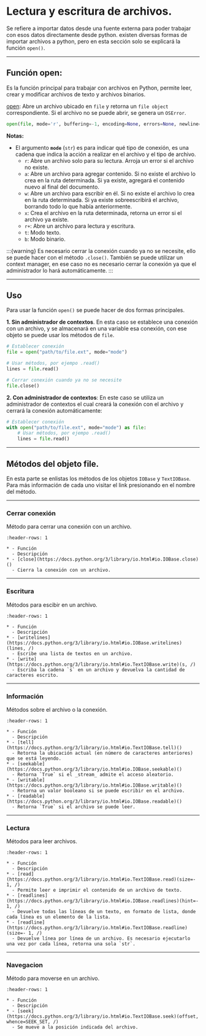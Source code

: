 # Lectura y escritura de archivos.

Se refiere a importar datos desde una fuente externa para poder trabajar con esos datos directamente desde python. existen diversas formas de importar archivos a python, pero en esta sección solo se explicará la función `open()`.

---
## Función open:

Es la función principal para trabajar con archivos en Python, permite leer, crear y modificar archivos de texto y archivos binarios.


[open](https://docs.python.org/3/library/functions.html#open): Abre un archivo ubicado en `file` y retorna un `file object` correspondiente. Si el archivo no se puede abrir, se genera un `OSError`.
```python
open(file, mode='r', buffering=-1, encoding=None, errors=None, newline=None, closefd=True, opener=None)
```
**Notas:**

- El argumento **`mode`** (`str`) es para indicar qué tipo de conexión, es una cadena que indica la acción a realizar en el archivo y el tipo de archivo.
    - `r`: Abre un archivo solo para su lectura. Arroja un error si el archivo no existe.
    - `a`: Abre un archivo para agregar contenido. Si no existe el archivo lo crea en la ruta determinada. Si ya existe, agregará el contenido nuevo al final del documento.
    - `w`: Abre un archivo para escribir en él. Si no existe el archivo lo crea en la ruta determinada. Si ya existe sobreescribirá el archivo, borrando todo lo que había anteriormente.
    - `x`: Crea el archivo en la ruta determinada, retorna un error si el archivo ya existe.
    - `r+`: Abre un archivo para lectura y escritura.
    - `t`: Modo texto.
    - `b`: Modo binario.


:::{warning} Es necesario cerrar la conexión cuando ya no se necesite, ello se puede hacer con el método `.close()`. También se puede utilizar un context manager, en ese caso no es necesario cerrar la conexión ya que el administrador lo hará automáticamente.
:::

---
## Uso
Para usar la función `open()` se puede hacer de dos formas principales.

**1. Sin administrador de contextos**. En esta caso se establece una conexión con un archivo, y se almacenará en una variable esa conexión, con ese objeto se puede usar los métodos de `file`.
```python
# Establecer conexión
file = open("path/to/file.ext", mode="mode")

# Usar métodos, por ejempo .read()
lines = file.read()

# Cerrar conexión cuando ya no se necesite
file.close()
```

**2. Con administrador de contextos**: En este caso se utiliza un administrador de contextos el cual creará la conexión con el archivo y cerrará la conexión automáticamente:
```python
# Establecer conexión
with open("path/to/file.ext", mode="mode") as file:
    # Usar métodos, por ejempo .read()
    lines = file.read()
```

---
## Métodos del objeto file.

En esta parte se enlistas los métodos de los objetos `IOBase` y `TextIOBase`. Para más información de cada uno visitar el link presionando en el nombre del método.

---
### Cerrar conexión

Método para cerrar una conexión con un archivo.

```{list-table}
:header-rows: 1

* - Función
  - Descripción
* - [close](https://docs.python.org/3/library/io.html#io.IOBase.close)()
  - Cierra la conexión con un archivo.
```

---
### Escritura

Métodos para escibir en un archivo.

```{list-table}
:header-rows: 1

* - Función
  - Descripción
* - [writelines](https://docs.python.org/3/library/io.html#io.IOBase.writelines)(lines, /)
  - Escribe una lista de textos en un archivo.
* - [write](https://docs.python.org/3/library/io.html#io.TextIOBase.write)(s, /)
  - Escriba la cadena `s` en un archivo y devuelva la cantidad de caracteres escrito.
```

---
### Información

Métodos sobre el archivo o la conexión.

```{list-table}
:header-rows: 1

* - Función
  - Descripción
* - [tell](https://docs.python.org/3/library/io.html#io.TextIOBase.tell)()
  - Retorna la ubicación actual (en número de caracteres anteriores) que se está leyendo.
* - [seekable](https://docs.python.org/3/library/io.html#io.IOBase.seekable)()
  - Retorna `True` si el _stream_ admite el acceso aleatorio.
* - [writable](https://docs.python.org/3/library/io.html#io.IOBase.writable)()
  - Retorna un valor booleano si se puede escribir en el archivo.
* - [readable](https://docs.python.org/3/library/io.html#io.IOBase.readable)()
  - Retorna `True` si el archivo se puede leer.
```

---
### Lectura

Métodos para leer archivos.

```{list-table}
:header-rows: 1

* - Función
  - Descripción
* - [read](https://docs.python.org/3/library/io.html#io.TextIOBase.read)(size=- 1, /)
  - Permite leer e imprimir el contenido de un archivo de texto.
* - [readlines](https://docs.python.org/3/library/io.html#io.IOBase.readlines)(hint=- 1, /)
  - Devuelve todas las líneas de un texto, en formato de lista, donde cada línea es un elemento de la lista.
* - [readline](https://docs.python.org/3/library/io.html#io.TextIOBase.readline)(size=- 1, /)
  - Devuelve línea por línea de un archivo. Es necesario ejecutarlo una vez por cada línea, retorna una sola `str`.
```

---
### Navegacion

Método para moverse en un archivo.

```{list-table}
:header-rows: 1

* - Función
  - Descripción
* - [seek](https://docs.python.org/3/library/io.html#io.TextIOBase.seek)(offset, whence=SEEK_SET, /)
  - Se mueve a la posición indicada del archivo.
```

